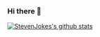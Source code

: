 ### Hi there 👋

<!--
**StevenJokes/StevenJokes** is a ✨ _special_ ✨ repository because its `README.md` (this file) appears on your GitHub profile.

Here are some ideas to get you started:

- 🔭 I’m currently working on ...
- 🌱 I’m currently learning ...
- 👯 I’m looking to collaborate on ...
- 🤔 I’m looking for help with ...
- 💬 Ask me about ...
- 📫 How to reach me: ...
- 😄 Pronouns: ...
- ⚡ Fun fact: ...
-->

[![StevenJokes's github stats](https://github-readme-stats.vercel.app/api?username=StevenJokes&show_icons=true&theme=synthwave)](https://github.com/anuraghazra/github-readme-stats)
